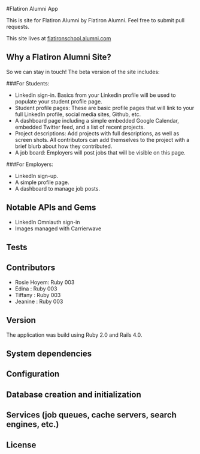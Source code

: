 #Flatiron Alumni App

This is site for Flatiron Alumni by Flatiron Alumni. Feel free to submit pull requests.

This site lives at [flatironschool.alumni.com]()

## Why a Flatiron Alumni Site?

So we can stay in touch! The beta version of the site includes:

###For Students:
* Linkedin sign-in. Basics from your Linkedin profile will be used to populate your student profile page.
* Student profile pages: These are basic profile pages that will link to your full LinkedIn profile, social media sites, Github, etc.
* A dashboard page including a simple embedded Google Calendar, embedded Twitter feed, and a list of recent projects.
* Project descriptions: Add projects with full descriptions, as well as screen shots. All contributors can add themselves to the project with a brief blurb about how they contributed.
* A job board: Employers will post jobs that will be visible on this page.

###For Employers:
* LinkedIn sign-up.
* A simple profile page.
* A dashboard to manage job posts.


## Notable APIs and Gems
* LinkedIn Omniauth sign-in
* Images managed with Carrierwave

## Tests


## Contributors
* Rosie Hoyem: Ruby 003
* Edina : Ruby 003
* Tiffany : Ruby 003
* Jeanine : Ruby 003


## Version
The application was build using Ruby 2.0 and Rails 4.0.

## System dependencies


## Configuration


## Database creation and initialization


## Services (job queues, cache servers, search engines, etc.)


## License